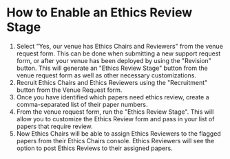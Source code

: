 # How to Enable an Ethics Review Stage

1. Select "Yes, our venue has Ethics Chairs and Reviewers" from the venue request form. This can be done when submitting a new support request form, or after your venue has been deployed by using the "Revision" button. This will generate an "Ethics Review Stage" button from the venue request form as well as other necessary customizations.
2. Recruit Ethics Chairs and Ethics Reviewers using the "Recruitment" button from the Venue Request form.&#x20;
3. Once you have identified which papers need ethics review, create a comma-separated list of their paper numbers.&#x20;
4. From the venue request form, run the "Ethics Review Stage". This will allow you to customize the Ethics Review form and pass in your list of papers that require review.&#x20;
5. Now Ethics Chairs will be able to assign Ethics Reviewers to the flagged papers from their Ethics Chairs console. Ethics Reviewers will see the option to post Ethics Reviews to their assigned papers.&#x20;
